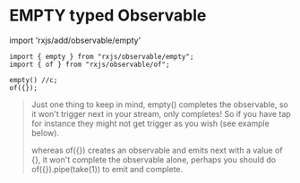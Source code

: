 EMPTY typed Observable
======================

import 'rxjs/add/observable/empty' 



```
import { empty } from "rxjs/observable/empty";
import { of } from "rxjs/observable/of";

empty() //c;
of({});
```

> Just one thing to keep in mind, empty() completes the observable, so it won't trigger next in your stream, only completes! So if you have tap for instance they might not get trigger as you wish (see example below).
> 
> whereas of({}) creates an observable and emits next with a value of {}, it won't complete the observable alone, perhaps you should do of({}).pipe(take(1)) to emit and complete.